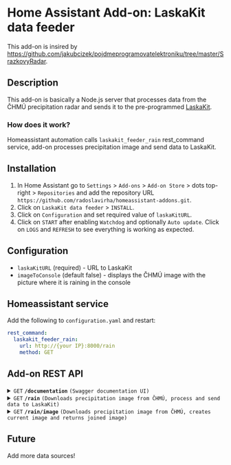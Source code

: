 # Home Assistant Add-on: LaskaKit data feeder

This add-on is insired by https://github.com/jakubcizek/pojdmeprogramovatelektroniku/tree/master/SrazkovyRadar.

## Description

This add-on is basically a Node.js server that processes data from the ČHMÚ precipitation radar and sends it to the pre-programmed [LaskaKit](https://www.laskakit.cz/laskakit-interaktivni-mapa-cr-ws2812b/).

### How does it work?

Homeassistant automation calls `laskakit_feeder_rain` rest_command service, add-on processes precipitation image and send data to LaskaKit.

## Installation

1) In Home Assistant go to `Settings` > `Add-ons` > `Add-on Store` > dots top-right > `Repositories` and add the repository URL `https://github.com/radoslavirha/homeassistant-addons.git`.
2) Click on `LaskaKit data feeder` > `INSTALL`.
3) Click on `Configuration` and set required value of `laskaKitURL`.
4) Click on `START` after enabling `Watchdog` and optionally `Auto update`. Click on `LOGS` and `REFRESH` to see everything is working as expected.

## Configuration

- `laskaKitURL` (required) - URL to LaskaKit
- `imageToConsole` (default false) - displays the ČHMÚ image with the picture where it is raining in the console

## Homeassistant service

Add the following to `configuration.yaml` and restart:

```yaml
rest_command:
  laskakit_feeder_rain:
    url: http://{your IP}:8000/rain
    method: GET
```

## Add-on REST API

<details>
  <summary><code>GET</code> <code><b>/documentation</b></code> <code>(Swagger documentation UI)</code></summary>
</details>

<details>
  <summary><code>GET</code> <code><b>/rain</b></code> <code>(Downloads precipitation image from ČHMÚ, process and send data to LaskaKit)</code></summary>

Query Parameters

> | name        | type      | data type | default | description                                 |
> |-------------|-----------|-----------|---------|---------------------------------------------|
> | pixelBuffer | optional  | int       | 0       | Pixel buffer around the city                |

Responses

> | http code     | content-type              | response                          |
> |---------------|---------------------------|-----------------------------------|
> | `200`         | `application/json`        | Array of cities sent to LaskaKit  |
> | `400`         | `application/json`        | Boom error                        |

Example cURL

> ```javascript
> curl -X GET http://0.0.0.0:8000/rain
> curl -X GET http://0.0.0.0:8000/rain?pixelBuffer=5
> ```

</details>

<details>
  <summary><code>GET</code> <code><b>/rain/image</b></code> <code>(Downloads precipitation image from ČHMÚ, creates current image and returns joined image)</code></summary>

Query Parameters

> | name        | type      | data type | default | description                                 |
> |-------------|-----------|-----------|---------|---------------------------------------------|
> | pixelBuffer | optional  | int       | 0       | Pixel buffer around the city                |

Responses

> | http code     | content-type              | response                            |
> |---------------|---------------------------|-------------------------------------|
> | `200`         | `image/png`               | Radar and current conditions image  |
> | `400`         | `application/json`        | Boom error                          |

Example cURL

> ```javascript
> curl -X GET http://0.0.0.0:8000/rain/image
> curl -X GET http://0.0.0.0:8000/rain/image?pixelBuffer=5
> ```

</details>

## Future

Add more data sources!
